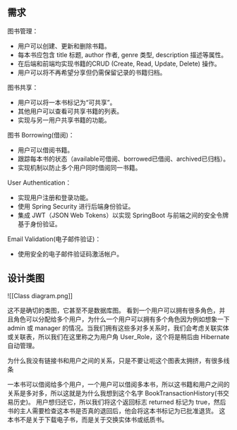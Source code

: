 
## 需求
图书管理：
- 用户可以创建、更新和删除书籍。
- 每本书应包含 title 标题, author 作者, genre 类型, description 描述等属性。
- 在后端和前端均实现书籍的CRUD (Create, Read, Update, Delete) 操作。
- 用户可以将不再希望分享但仍需保留记录的书籍归档。

图书共享：
- 用户可以将一本书标记为“可共享”。
- 其他用户可以查看可共享书籍的列表。
- 实现与另一用户共享书籍的功能。

图书 Borrowing(借阅)：
- 用户可以借阅书籍。
- 跟踪每本书的状态（available可借阅、borrowed已借阅、archived已归档）。
- 实现机制以防止多个用户同时借阅同一书籍。

User Authentication：
- 实现用户注册和登录功能。
- 使用 Spring Security 进行后端身份验证。
- 集成 JWT（JSON Web Tokens）以实现 SpringBoot 与前端之间的安全令牌基于身份验证。

Email Validation(电子邮件验证)：
- 使用安全的电子邮件验证码激活帐户。

## 设计类图
![[Class diagram.png]]

这不是确切的类图，它甚至不是数据库图。
看到一个用户可以拥有很多角色，并且角色可以分配给多个用户，为什么一个用户可以拥有多个角色因为例如想象一下 admin 或 manager 的情况。当我们拥有这些多对多关系时，我们会考虑关联实体或关联表，所以我们在这里称之为用户角 User_Role，这个将是稍后由 Hibernate 自动管理。

为什么我没有链接书和用户之间的关系，只是不要让呃这个图表太拥挤，有很多线条

一本书可以借阅给多个用户，一个用户可以借阅多本书，所以这书籍和用户之间的关系是多对多，所以这就是为什么我想到这个名字 BookTransactionHistory(书交易历史)。
用户想归还它，所以我们将这个返回标志 returned 标记为 true，然后书的主人需要检查这本书是否真的退回后，他会将这本书标记为已批准退货。
这本书不是关于下载电子书，而是关于交换实体书或纸质书。


